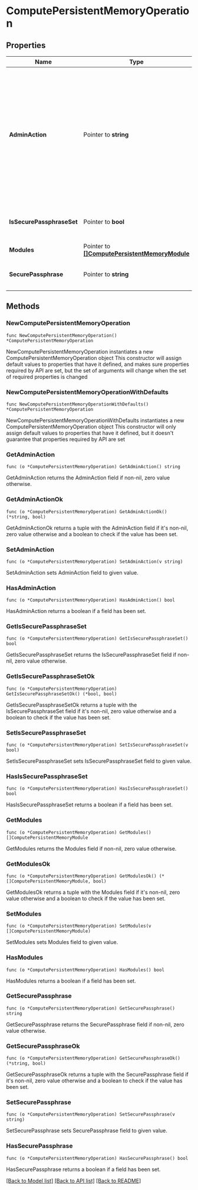 # ComputePersistentMemoryOperation

## Properties

Name | Type | Description | Notes
------------ | ------------- | ------------- | -------------
**AdminAction** | Pointer to **string** | Administrative actions that can be performed on the Persistent Memory Modules. * &#x60;None&#x60; - No action on the selected Persistent Memory Modules. * &#x60;SecureErase&#x60; - Secure Erase action on the selected Persistent Memory Modules. * &#x60;Unlock&#x60; - Unlock action on the selected Persistent Memory Modules. | [optional] [default to "None"]
**IsSecurePassphraseSet** | Pointer to **bool** | Indicates whether the value of the &#39;securePassphrase&#39; property has been set. | [optional] [readonly] 
**Modules** | Pointer to [**[]ComputePersistentMemoryModule**](compute.PersistentMemoryModule.md) |  | [optional] 
**SecurePassphrase** | Pointer to **string** | Secure passphrase of the Persistent Memory Modules of the server. | [optional] 

## Methods

### NewComputePersistentMemoryOperation

`func NewComputePersistentMemoryOperation() *ComputePersistentMemoryOperation`

NewComputePersistentMemoryOperation instantiates a new ComputePersistentMemoryOperation object
This constructor will assign default values to properties that have it defined,
and makes sure properties required by API are set, but the set of arguments
will change when the set of required properties is changed

### NewComputePersistentMemoryOperationWithDefaults

`func NewComputePersistentMemoryOperationWithDefaults() *ComputePersistentMemoryOperation`

NewComputePersistentMemoryOperationWithDefaults instantiates a new ComputePersistentMemoryOperation object
This constructor will only assign default values to properties that have it defined,
but it doesn't guarantee that properties required by API are set

### GetAdminAction

`func (o *ComputePersistentMemoryOperation) GetAdminAction() string`

GetAdminAction returns the AdminAction field if non-nil, zero value otherwise.

### GetAdminActionOk

`func (o *ComputePersistentMemoryOperation) GetAdminActionOk() (*string, bool)`

GetAdminActionOk returns a tuple with the AdminAction field if it's non-nil, zero value otherwise
and a boolean to check if the value has been set.

### SetAdminAction

`func (o *ComputePersistentMemoryOperation) SetAdminAction(v string)`

SetAdminAction sets AdminAction field to given value.

### HasAdminAction

`func (o *ComputePersistentMemoryOperation) HasAdminAction() bool`

HasAdminAction returns a boolean if a field has been set.

### GetIsSecurePassphraseSet

`func (o *ComputePersistentMemoryOperation) GetIsSecurePassphraseSet() bool`

GetIsSecurePassphraseSet returns the IsSecurePassphraseSet field if non-nil, zero value otherwise.

### GetIsSecurePassphraseSetOk

`func (o *ComputePersistentMemoryOperation) GetIsSecurePassphraseSetOk() (*bool, bool)`

GetIsSecurePassphraseSetOk returns a tuple with the IsSecurePassphraseSet field if it's non-nil, zero value otherwise
and a boolean to check if the value has been set.

### SetIsSecurePassphraseSet

`func (o *ComputePersistentMemoryOperation) SetIsSecurePassphraseSet(v bool)`

SetIsSecurePassphraseSet sets IsSecurePassphraseSet field to given value.

### HasIsSecurePassphraseSet

`func (o *ComputePersistentMemoryOperation) HasIsSecurePassphraseSet() bool`

HasIsSecurePassphraseSet returns a boolean if a field has been set.

### GetModules

`func (o *ComputePersistentMemoryOperation) GetModules() []ComputePersistentMemoryModule`

GetModules returns the Modules field if non-nil, zero value otherwise.

### GetModulesOk

`func (o *ComputePersistentMemoryOperation) GetModulesOk() (*[]ComputePersistentMemoryModule, bool)`

GetModulesOk returns a tuple with the Modules field if it's non-nil, zero value otherwise
and a boolean to check if the value has been set.

### SetModules

`func (o *ComputePersistentMemoryOperation) SetModules(v []ComputePersistentMemoryModule)`

SetModules sets Modules field to given value.

### HasModules

`func (o *ComputePersistentMemoryOperation) HasModules() bool`

HasModules returns a boolean if a field has been set.

### GetSecurePassphrase

`func (o *ComputePersistentMemoryOperation) GetSecurePassphrase() string`

GetSecurePassphrase returns the SecurePassphrase field if non-nil, zero value otherwise.

### GetSecurePassphraseOk

`func (o *ComputePersistentMemoryOperation) GetSecurePassphraseOk() (*string, bool)`

GetSecurePassphraseOk returns a tuple with the SecurePassphrase field if it's non-nil, zero value otherwise
and a boolean to check if the value has been set.

### SetSecurePassphrase

`func (o *ComputePersistentMemoryOperation) SetSecurePassphrase(v string)`

SetSecurePassphrase sets SecurePassphrase field to given value.

### HasSecurePassphrase

`func (o *ComputePersistentMemoryOperation) HasSecurePassphrase() bool`

HasSecurePassphrase returns a boolean if a field has been set.


[[Back to Model list]](../README.md#documentation-for-models) [[Back to API list]](../README.md#documentation-for-api-endpoints) [[Back to README]](../README.md)


